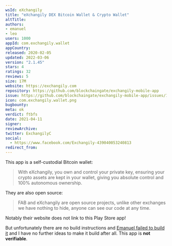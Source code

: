 ```yaml
---
wsId: eXchangily
title: "eXchangily DEX Bitcoin Wallet & Crypto Wallet"
altTitle: 
authors:
- emanuel
- leo
users: 1000
appId: com.exchangily.wallet
appCountry: 
released: 2020-02-05
updated: 2022-03-06
version: "2.1.45"
stars: 4
ratings: 32
reviews: 5
size: 17M
website: https://exchangily.com
repository: https://github.com/blockchaingate/exchangily-mobile-app
issue: https://github.com/blockchaingate/exchangily-mobile-app/issues/1
icon: com.exchangily.wallet.png
bugbounty: 
meta: ok
verdict: ftbfs
date: 2021-04-11
signer: 
reviewArchive:
twitter: ExchangilyC
social:
  - https://www.facebook.com/Exchangily-439040053240813
redirect_from:
---
```


This app is a self-custodial Bitcoin wallet:

> With eXchangily, you own and control your private key, ensuring your crypto
  assets are kept in your wallet, giving you absolute control and 100%
  autonomous ownership.

They are also open source:

> FAB and eXchangily are open source projects, unlike other exchanges we have
  nothing to hide, anyone can see our code at any time.

Notably their website does not link to this Play Store app!

But unfortunately there are no build instructions and
[Emanuel failed to build it](https://github.com/blockchaingate/exchangily-mobile-app/issues/1)
and I have no further ideas to make it build after all. This app is **not verifiable**.
